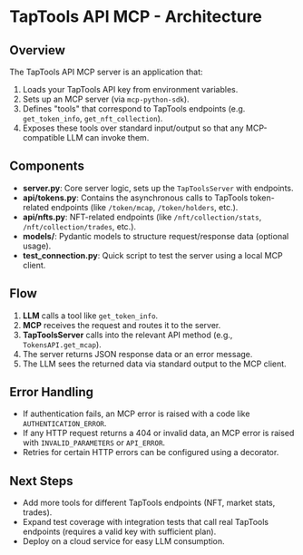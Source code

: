 # TapTools API MCP - Architecture

## Overview

The TapTools API MCP server is an application that:
1. Loads your TapTools API key from environment variables.
2. Sets up an MCP server (via `mcp-python-sdk`).
3. Defines "tools" that correspond to TapTools endpoints (e.g. `get_token_info`, `get_nft_collection`).
4. Exposes these tools over standard input/output so that any MCP-compatible LLM can invoke them.

## Components

- **server.py**: Core server logic, sets up the `TapToolsServer` with endpoints.
- **api/tokens.py**: Contains the asynchronous calls to TapTools token-related endpoints (like `/token/mcap`, `/token/holders`, etc.).
- **api/nfts.py**: NFT-related endpoints (like `/nft/collection/stats`, `/nft/collection/trades`, etc.).
- **models/**: Pydantic models to structure request/response data (optional usage).
- **test_connection.py**: Quick script to test the server using a local MCP client.

## Flow

1. **LLM** calls a tool like `get_token_info`.
2. **MCP** receives the request and routes it to the server.
3. **TapToolsServer** calls into the relevant API method (e.g., `TokensAPI.get_mcap`).
4. The server returns JSON response data or an error message.
5. The LLM sees the returned data via standard output to the MCP client.

## Error Handling

- If authentication fails, an MCP error is raised with a code like `AUTHENTICATION_ERROR`.
- If any HTTP request returns a 404 or invalid data, an MCP error is raised with `INVALID_PARAMETERS` or `API_ERROR`.
- Retries for certain HTTP errors can be configured using a decorator.

## Next Steps

- Add more tools for different TapTools endpoints (NFT, market stats, trades).
- Expand test coverage with integration tests that call real TapTools endpoints (requires a valid key with sufficient plan).
- Deploy on a cloud service for easy LLM consumption.
